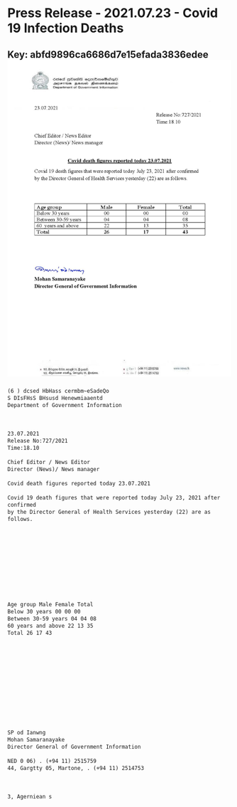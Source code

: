 # Press Release - 2021.07.23 - Covid 19 Infection Deaths 
Key: abfd9896ca6686d7e15efada3836edee 
![img](img/abfd9896ca6686d7e15efada3836edee.jpg)
---
```
(6 ) dcsed HbHass cermbm~eSadeQo
S DIsFHsS BHsusd Henewmiaaentd
Department of Government Information

 

23.07.2021
Release No:727/2021
Time:18.10

Chief Editor / News Editor
Director (News)/ News manager

Covid death figures reported today 23.07.2021

Covid 19 death figures that were reported today July 23, 2021 after confirmed
by the Director General of Health Services yesterday (22) are as follows.

 

 

 

 

 

Age group Male Female Total
Below 30 years 00 00 00
Between 30-59 years 04 04 08
60 years and above 22 13 35
Total 26 17 43

 

 

 

 

 

 

SP od Ianwng
Mohan Samaranayake
Director General of Government Information

NED 0 06) . (+94 11) 2515759
44, Gargtty 05, Martone, . (+94 11) 2514753

   

3, Agerniean s

```
